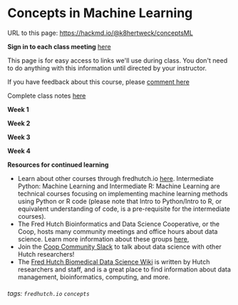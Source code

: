 Concepts in Machine Learning
====

URL to this page: https://hackmd.io/@k8hertweck/conceptsML

**Sign in to each class meeting** [here](https://goo.gl/forms/j4MbWJuPoIYeJET12)

This page is for easy access to links we'll use during class. You don't need to do anything with this information until directed by your instructor. 

If you have feedback about this course, please [comment here](https://goo.gl/forms/Bw8dTV0Wghq2iG5i2)

Complete class notes [here](https://github.com/fredhutchio/data_for_data_science)

**Week 1**


**Week 2**

 
**Week 3**

    
**Week 4**


**Resources for continued learning**
* Learn about other courses through fredhutch.io [here](http://www.fredhutch.io/resources/). Intermediate Python: Machine Learning and Intermediate R: Machine Learning are technical courses focusing on implementing machine learning methods using Python or R code (please note that Intro to Python/Intro to R, or equivalent understanding of code, is a pre-requisite for the intermediate courses).
* The Fred Hutch Bioinformatics and Data Science Cooperative, or the Coop, hosts many community meetings and office hours about data science. Learn more information about these groups [here](https://research.fhcrc.org/coop/en/community/hosted-groups.html), 
* Join the [Coop Community Slack](https://join.slack.com/t/fhbig/shared_invite/enQtMzUyMDIxNzk3MDU3LWE5NGUyMTY1NGU0N2VmMmEyNTM5YzM1MmNlMTk2YmM1OWNkMmJiNTQxMTQ4OTNkMTFjMjk3M2Q0MzkwYzQ3NDA) to talk about data science with other Hutch researchers! 
* The [Fred Hutch Biomedical Data Science Wiki](https://sciwiki.fredhutch.org) is written by Hutch researchers and staff, and is a great place to find information about data management, bioinformatics, computing, and more.

###### tags: `fredhutch.io` `concepts`
